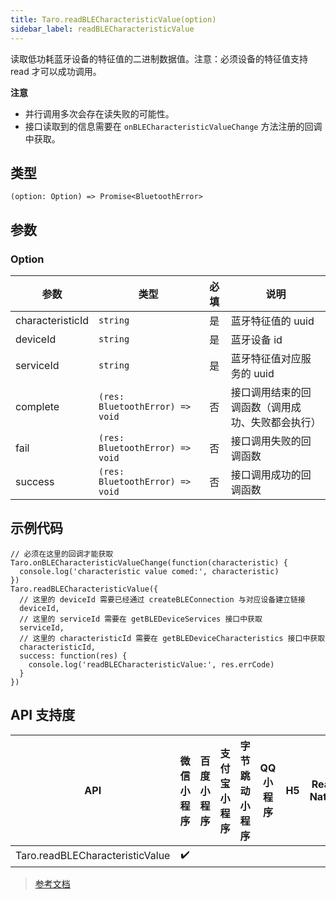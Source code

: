 ```yaml
---
title: Taro.readBLECharacteristicValue(option)
sidebar_label: readBLECharacteristicValue
---
```


读取低功耗蓝牙设备的特征值的二进制数据值。注意：必须设备的特征值支持 read 才可以成功调用。

**注意**
- 并行调用多次会存在读失败的可能性。
- 接口读取到的信息需要在 `onBLECharacteristicValueChange` 方法注册的回调中获取。

## 类型

```tsx
(option: Option) => Promise<BluetoothError>
```

## 参数

### Option

| 参数 | 类型 | 必填 | 说明 |
| --- | --- | :---: | --- |
| characteristicId | `string` | 是 | 蓝牙特征值的 uuid |
| deviceId | `string` | 是 | 蓝牙设备 id |
| serviceId | `string` | 是 | 蓝牙特征值对应服务的 uuid |
| complete | `(res: BluetoothError) => void` | 否 | 接口调用结束的回调函数（调用成功、失败都会执行） |
| fail | `(res: BluetoothError) => void` | 否 | 接口调用失败的回调函数 |
| success | `(res: BluetoothError) => void` | 否 | 接口调用成功的回调函数 |

## 示例代码

```tsx
// 必须在这里的回调才能获取
Taro.onBLECharacteristicValueChange(function(characteristic) {
  console.log('characteristic value comed:', characteristic)
})
Taro.readBLECharacteristicValue({
  // 这里的 deviceId 需要已经通过 createBLEConnection 与对应设备建立链接
  deviceId,
  // 这里的 serviceId 需要在 getBLEDeviceServices 接口中获取
  serviceId,
  // 这里的 characteristicId 需要在 getBLEDeviceCharacteristics 接口中获取
  characteristicId,
  success: function(res) {
    console.log('readBLECharacteristicValue:', res.errCode)
  }
})
```

## API 支持度

| API | 微信小程序 | 百度小程序 | 支付宝小程序 | 字节跳动小程序 | QQ 小程序 | H5 | React Native | 快应用 |
| :---: | :---: | :---: | :---: | :---: | :---: | :---: | :---: | :---: |
| Taro.readBLECharacteristicValue | ✔️ |  |  |  |  |  |  |  |

> [参考文档](https://developers.weixin.qq.com/miniprogram/dev/api/device/bluetooth-ble/wx.readBLECharacteristicValue.html)
